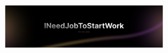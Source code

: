 
<!---
INeedJobToStartWork/INeedJobToStartWork is a ✨ special ✨ repository because its `README.md` (this file) appears on your GitHub profile.
You can click the Preview link to take a look at your changes.

Wassup guys, are u here to hire me? No?
It's not funny.

--->
[![Banner](https://raw.githubusercontent.com/INeedJobToStartWork/INeedJobToStartWork/main/Banner.png "Banner")](http://https://raw.githubusercontent.com/INeedJobToStartWork/INeedJobToStartWork/main/Banner.png "Banner")
